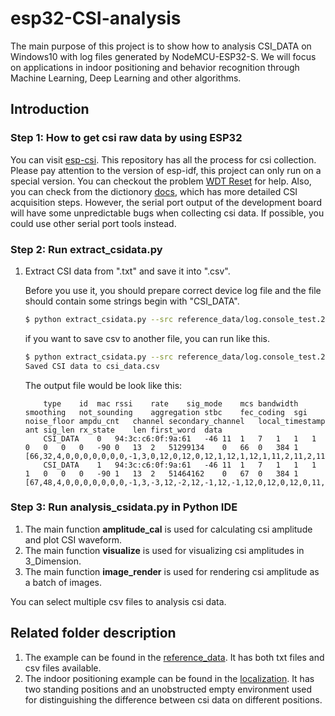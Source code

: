 # esp32-CSI-analysis

The main purpose of this project is to show how to analysis CSI_DATA on Windows10 with log files generated by NodeMCU-ESP32-S. We will focus on applications in indoor positioning and behavior recognition through Machine Learning, Deep Learning and other algorithms.

## Introduction

### Step 1: How to get csi raw data by using ESP32

You can visit [esp-csi](https://github.com/espressif/esp-csi). This repository has all the process for csi collection. Please pay attention to the version of esp-idf, this project can only run on a special version. You can checkout the problem [WDT Reset](https://github.com/espressif/esp-csi/issues/2) for help.
Also, you can check from the dictionory [docs](./docs), which has more detailed CSI acquisition steps. However, the serial port output of the development board will have some unpredictable bugs when collecting csi data. If possible, you could use other serial port tools instead.


### Step 2: Run extract_csidata.py

1. Extract CSI data from ".txt" and save it into ".csv".

    Before you use it, you should prepare correct device log file and the file should contain some strings begin with "CSI_DATA".

    ```bash
    $ python extract_csidata.py --src reference_data/log.console_test.20210713102040.txt
    ```

    if you want to save csv to another file, you can run like this.

    ```bash
    $ python extract_csidata.py --src reference_data/log.console_test.20210713102040.txt --dst csi_data.csv
    Saved CSI data to csi_data.csv
    ```

    The output file would be look like this:

    ```csv
        type	id	mac	rssi	rate	sig_mode	mcs	bandwidth	smoothing	not_sounding	aggregation	stbc	fec_coding	sgi	noise_floor	ampdu_cnt	channel	secondary_channel	local_timestamp	ant	sig_len	rx_state	len	first_word	data
        CSI_DATA	0	94:3c:c6:0f:9a:61	-46	11	1	7	1	1	1	0	0	0	0	-90	0	13	2	51299134	0	66	0	384	1	[66,32,4,0,0,0,0,0,0,0,-1,3,0,12,0,12,0,12,1,12,1,12,1,11,2,11,2,11,2,11,3,11,3,11,3,10,3,10,4,10,4,10,4,10,5,10,5,10,5,10,6,9,6,9,6,9,7,9,7,9,7,9,8,9,4,4,9,8,9,9,9,9,10,9,10,9,10,9,11,9,11,10,11,10,11,10,11,10,11,11,11,11,11,11,11,12,11,12,11,12,11,13,11,13,11,13,10,14,10,14,9,15,8,15,7,15,7,16,1,4,0,0,0,0,0,0,0,0,-1,1,-1,4,0,24,0,24,0,24,1,24,0,23,1,23,1,23,2,22,3,22,3,21,4,21,4,21,5,21,6,21,6,20,7,20,8,20,8,19,9,19,9,19,10,19,11,18,11,18,12,18,12,18,13,17,14,17,15,17,15,17,16,16,17,16,17,16,18,16,18,16,19,17,20,17,20,17,21,17,21,18,22,19,22,19,22,19,22,20,22,20,22,21,22,22,22,22,22,23,21,24,21,25,21,25,20,26,19,27,18,27,17,28,15,29,14,29,4,9,0,1,-1,-1,-1,-1,-1,-1,0,0,0,0,0,0,0,0,-2,-2,-7,-10,-19,-32,-19,-33,-18,-33,-17,-33,-16,-33,-15,-32,-14,-32,-14,-32,-13,-31,-13,-31,-12,-31,-12,-30,-12,-29,-11,-29,-11,-28,-11,-27,-11,-27,-11,-26,-11,-25,-11,-24,-11,-23,-11,-23,-11,-22,-11,-21,-12,-21,-12,-20,-13,-18,-13,-18,-13,-17,-14,-17,-14,-16,-15,-16,-16,-15,-16,-14,-16,-13,-17,-13,-17,-12,-18,-12,-18,-11,-18,-10,-19,-9,-19,-8,-20,-8,-20,-7,-21,-7,-21,-6,-22,-5,-22,-5,-23,-4,-23,-4,-24,-3,-24,-3,-24,-2,-25,-1,-25,-1,-26,0,-26,0,-5,-1]
        CSI_DATA	1	94:3c:c6:0f:9a:61	-46	11	1	7	1	1	1	1	0	0	0	-90	1	13	2	51464162	0	67	0	384	1	[67,48,4,0,0,0,0,0,0,0,-1,3,-3,12,-2,12,-1,12,-1,12,0,12,0,12,0,11,0,11,1,11,1,11,2,11,2,11,3,11,3,10,3,10,4,10,4,10,5,10,5,10,6,10,6,10,6,10,7,9,7,9,8,9,8,9,4,4,9,9,10,9,10,9,10,9,11,10,11,10,12,10,12,11,12,11,12,11,12,12,12,12,12,12,12,12,12,13,12,13,12,14,12,14,12,14,12,15,11,15,11,16,10,17,9,17,8,17,8,17,2,4,0,0,0,0,0,0,0,0,-1,-1,-2,3,-7,25,-6,24,-5,24,-5,24,-5,24,-4,23,-3,23,-2,23,-1,23,-1,22,0,22,1,21,1,21,2,21,3,21,4,21,5,20,5,20,6,20,7,20,7,20,8,20,9,19,10,19,11,19,12,19,12,19,13,18,14,18,15,19,15,20,17,18,17,18,18,18,19,19,20,19,21,20,22,20,22,21,22,21,22,22,22,23,22,23,22,23,22,24,23,25,23,26,23,27,22,28,22,29,21,29,20,30,19,31,18,33,16,33,14,34,14,35,3,8,0,0,0,0,0,0,-1,-1,0,0,0,0,-1,-1,-1,-1,-1,-1,-3,-11,-12,-40,-11,-39,-10,-39,-10,-39,-8,-38,-7,-38,-7,-37,-7,-37,-6,-36,-5,-36,-5,-35,-4,-34,-4,-34,-4,-33,-4,-32,-5,-31,-5,-30,-5,-30,-5,-29,-5,-28,-6,-27,-6,-27,-7,-26,-7,-25,-8,-24,-8,-24,-8,-23,-10,-22,-11,-21,-11,-21,-11,-20,-12,-20,-13,-19,-14,-18,-14,-17,-15,-17,-15,-17,-16,-16,-16,-15,-17,-14,-17,-14,-18,-13,-18,-13,-19,-12,-20,-12,-21,-12,-22,-11,-22,-10,-22,-9,-23,-9,-24,-9,-24,-8,-24,-8,-25,-8,-26,-7,-26,-7,-26,-7,-4,-1]
    ```

### Step 3: Run analysis_csidata.py in Python IDE

1. The main function **amplitude_cal** is used for calculating csi amplitude and plot CSI waveform.
2. The main function **visualize** is used for visualizing csi amplitudes in 3_Dimension.
3. The main function **image_render** is used for rendering csi amplitude as a batch of images.

You can select multiple csv files to analysis csi data.

## Related folder description

1. The example can be found in the [reference_data](./reference_data). It has both txt files and csv files available.
2. The indoor positioning example can be found in the [localization](./localization). It has two standing positions and an unobstructed empty environment used for distinguishing the difference between csi data on different positions.
